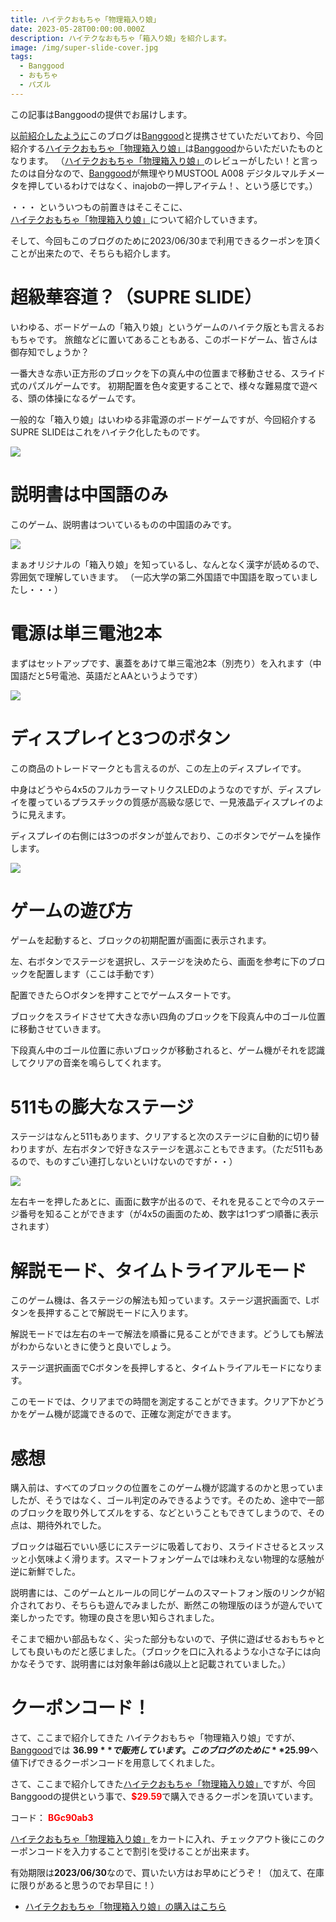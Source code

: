 ```yaml
---
title: ハイテクおもちゃ「物理箱入り娘」
date: 2023-05-28T00:00:00.000Z
description: ハイテクなおもちゃ「箱入り娘」を紹介します。
image: /img/super-slide-cover.jpg
tags:
  - Banggood
  - おもちゃ
  - パズル
---
```

この記事はBanggoodの提供でお届けします。

[以前紹介したように](../../post/中国ecサイトbanggood/)このブログは[Banggood](https://jp.banggood.com/?p=0M092355466124202012)と提携させていただいており、今回紹介する[ハイテクおもちゃ「物理箱入り娘」](https://www.banggood.com/ja/GIIKER-Smart-Jigsaw-Puzzle-Super-Huarong-Road-Educational-Sliding-Clearance-Sensor-500+-Question-Bank-Teaching-Challenge-Adult-Kids-Gifts-Toys-p-1892778.html?p=0M092355466124202012)は[Banggood](https://jp.banggood.com/?p=0M092355466124202012)からいただいたものとなります。
（[ハイテクおもちゃ「物理箱入り娘」](https://www.banggood.com/ja/GIIKER-Smart-Jigsaw-Puzzle-Super-Huarong-Road-Educational-Sliding-Clearance-Sensor-500+-Question-Bank-Teaching-Challenge-Adult-Kids-Gifts-Toys-p-1892778.html?p=0M092355466124202012)のレビューがしたい！と言ったのは自分なので、[Banggood](https://jp.banggood.com/?p=0M092355466124202012)が無理やりMUSTOOL A008 デジタルマルチメータを押しているわけではなく、inajobの一押しアイテム！、という感じです。）

・・・ といういつもの前置きはそこそこに、[ハイテクおもちゃ「物理箱入り娘」](https://www.banggood.com/ja/GIIKER-Smart-Jigsaw-Puzzle-Super-Huarong-Road-Educational-Sliding-Clearance-Sensor-500+-Question-Bank-Teaching-Challenge-Adult-Kids-Gifts-Toys-p-1892778.html?p=0M092355466124202012)について紹介していきます。

そして、今回もこのブログのために2023/06/30まで利用できるクーポンを頂くことが出来たので、そちらも紹介します。

# 超級華容道？（SUPRE SLIDE）

いわゆる、ボードゲームの「箱入り娘」というゲームのハイテク版とも言えるおもちゃです。
旅館などに置いてあることもある、このボードゲーム、皆さんは御存知でしょうか？

一番大きな赤い正方形のブロックを下の真ん中の位置まで移動させる、スライド式のパズルゲームです。
初期配置を色々変更することで、様々な難易度で遊べる、頭の体操になるゲームです。

一般的な「箱入り娘」はいわゆる非電源のボードゲームですが、今回紹介するSUPRE SLIDEはこれをハイテク化したものです。

![](../../img/super-slide-package.jpg)

# 説明書は中国語のみ

このゲーム、説明書はついているものの中国語のみです。

![](../../img/super-slide-manual.jpg)

まぁオリジナルの「箱入り娘」を知っているし、なんとなく漢字が読めるので、雰囲気で理解していきます。
（一応大学の第二外国語で中国語を取っていましたし・・・）

# 電源は単三電池2本

まずはセットアップです、裏蓋をあけて単三電池2本（別売り）を入れます（中国語だと5号電池、英語だとAAというようです）

![](../../img/super-slide-battery.jpg)

# ディスプレイと3つのボタン

この商品のトレードマークとも言えるのが、この左上のディスプレイです。

中身はどうやら4x5のフルカラーマトリクスLEDのようなのですが、ディスプレイを覆っているプラスチックの質感が高級な感じで、一見液晶ディスプレイのように見えます。

ディスプレイの右側には3つのボタンが並んでおり、このボタンでゲームを操作します。

![](../../img/super-slide-main.jpg)

# ゲームの遊び方

ゲームを起動すると、ブロックの初期配置が画面に表示されます。

左、右ボタンでステージを選択し、ステージを決めたら、画面を参考に下のブロックを配置します（ここは手動です）

配置できたら○ボタンを押すことでゲームスタートです。

ブロックをスライドさせて大きな赤い四角のブロックを下段真ん中のゴール位置に移動させていきます。

下段真ん中のゴール位置に赤いブロックが移動されると、ゲーム機がそれを認識してクリアの音楽を鳴らしてくれます。

# 511もの膨大なステージ

ステージはなんと511もあります、クリアすると次のステージに自動的に切り替わりますが、左右ボタンで好きなステージを選ぶこともできます。（ただ511もあるので、ものすごい連打しないといけないのですが・・）

![](../../img/super-slide-stage.jpg)

左右キーを押したあとに、画面に数字が出るので、それを見ることで今のステージ番号を知ることができます（が4x5の画面のため、数字は1つずつ順番に表示されます）

# 解説モード、タイムトライアルモード

このゲーム機は、各ステージの解法も知っています。ステージ選択画面で、Lボタンを長押することで解説モードに入ります。

解説モードでは左右のキーで解法を順番に見ることができます。どうしても解法がわからないときに使うと良いでしょう。

ステージ選択画面でCボタンを長押しすると、タイムトライアルモードになります。

このモードでは、クリアまでの時間を測定することができます。クリア下かどうかをゲーム機が認識できるので、正確な測定ができます。

# 感想

購入前は、すべてのブロックの位置をこのゲーム機が認識するのかと思っていましたが、そうではなく、ゴール判定のみできるようです。そのため、途中で一部のブロックを取り外してズルをする、などということもできてしまうので、その点は、期待外れでした。

ブロックは磁石でいい感じにステージに吸着しており、スライドさせるとスッスッと小気味よく滑ります。スマートフォンゲームでは味わえない物理的な感触が逆に新鮮でした。

説明書には、このゲームとルールの同じゲームのスマートフォン版のリンクが紹介されており、そちらも遊んでみましたが、断然この物理版のほうが遊んでいて楽しかったです。物理の良さを思い知らされました。

そこまで細かい部品もなく、尖った部分もないので、子供に遊ばせるおもちゃとしても良いものだと感じました。（ブロックを口に入れるような小さな子には向かなそうです、説明書には対象年齢は6歳以上と記載されていました。）

# クーポンコード！

さて、ここまで紹介してきた ハイテクおもちゃ「物理箱入り娘」ですが、[Banggood](https://jp.banggood.com/?p=0M092355466124202012)では **$36.99**で販売しています。このブログのために**$25.99**へ値下げできるクーポンコードを用意してくれました。

さて、ここまで紹介してきた[ハイテクおもちゃ「物理箱入り娘」](https://www.banggood.com/ja/GIIKER-Smart-Jigsaw-Puzzle-Super-Huarong-Road-Educational-Sliding-Clearance-Sensor-500+-Question-Bank-Teaching-Challenge-Adult-Kids-Gifts-Toys-p-1892778.html?p=0M092355466124202012)ですが、今回Banggoodの提供という事で、<span style="color:red">**$29.59**</span>で購入できるクーポンを頂いています。

コード：
<span style="color:red">**BGc90ab3**</span>

[ハイテクおもちゃ「物理箱入り娘」](https://www.banggood.com/ja/GIIKER-Smart-Jigsaw-Puzzle-Super-Huarong-Road-Educational-Sliding-Clearance-Sensor-500+-Question-Bank-Teaching-Challenge-Adult-Kids-Gifts-Toys-p-1892778.html?p=0M092355466124202012)をカートに入れ、チェックアウト後にこのクーポンコードを入力することで割引を受けることが出来ます。

有効期限は**2023/06/30**なので、買いたい方はお早めにどうぞ！（加えて、在庫に限りがあると思うのでお早目に！）

* [ハイテクおもちゃ「物理箱入り娘」の購入はこちら](https://www.banggood.com/ja/GIIKER-Smart-Jigsaw-Puzzle-Super-Huarong-Road-Educational-Sliding-Clearance-Sensor-500+-Question-Bank-Teaching-Challenge-Adult-Kids-Gifts-Toys-p-1892778.html?p=0M092355466124202012)
